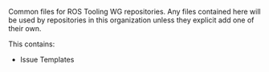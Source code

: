 Common files for ROS Tooling WG repositories.
Any files contained here will be used by repositories in this organization unless they explicit add one of their own.

This contains:
* Issue Templates
